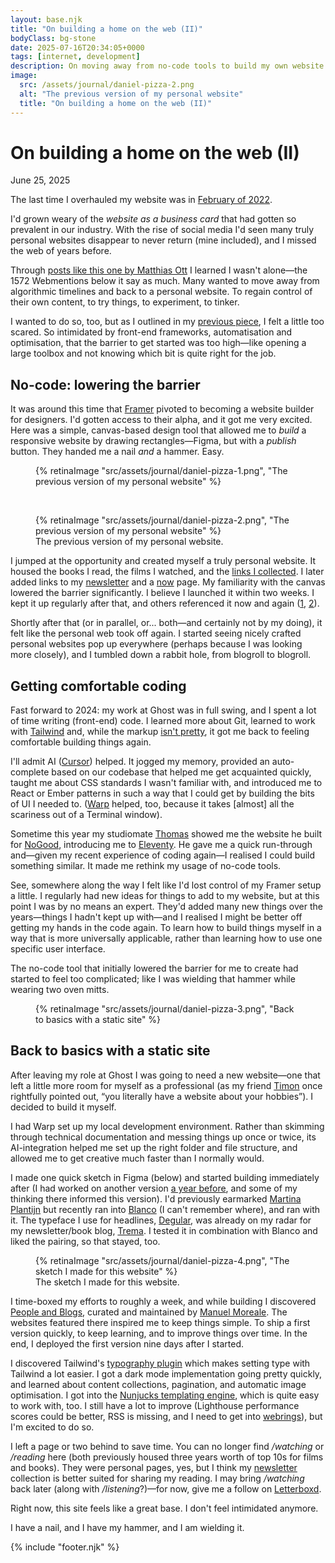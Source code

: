 ```yaml
---
layout: base.njk
title: "On building a home on the web (II)"
bodyClass: bg-stone
date: 2025-07-16T20:34:05+0000
tags: [internet, development]
description: On moving away from no-code tools to build my own website.
image:
  src: /assets/journal/daniel-pizza-2.png
  alt: "The previous version of my personal website"
  title: "On building a home on the web (II)"
---
```


<div class="w-full max-w-lg ml-auto prose prose-lg font-serif pt-[25vh] dark:prose-invert">

<h1>On building a home on the web (II)</h1>
<span class="font-sans text-sm">June 25, 2025</span>

The last time I overhauled my website was in [February of 2022](/journal/building-home-web/ "My previous post on building a home on the web"). 

I'd grown weary of the _website as a business card_ that had gotten so prevalent in our industry. With the rise of social media I'd seen many truly personal websites disappear to never return (mine included), and I missed the web of years before. 

Through [posts like this one by Matthias Ott](https://matthiasott.com/articles/into-the-personal-website-verse?rel=daniel.pizza "Matthias Ott on the personal web") I learned I wasn't alone—the 1572 Webmentions below it say as much. Many wanted to move away from algorithmic timelines and back to a personal website. To regain control of their own content, to try things, to experiment, to tinker.

I wanted to do so, too, but as I outlined in my [previous piece](/journal/building-home-web/ "My previous post on building a home on the web"), I felt a little too scared. So intimidated by front-end frameworks, automatisation and optimisation, that the barrier to get started was too high—like opening a large toolbox and not knowing which bit is quite right for the job.

## No-code: lowering the barrier
It was around this time that [Framer](http://framer.com?rel=daniel.pizza "Framer") pivoted to becoming a website builder for designers. I'd gotten access to their alpha, and it got me very excited. Here was a simple, canvas-based design tool that allowed me to _build_ a responsive website by drawing rectangles—Figma, but with a _publish_ button. They handed me a nail _and_ a hammer. Easy.
</div>

<div class="sm:mt-32 mt-16 mb-16">
  <figure class="w-full">
    {% retinaImage "src/assets/journal/daniel-pizza-1.png", "The previous version of my personal website" %}
  </figure>
  <br />
   <figure class="w-full">
    {% retinaImage "src/assets/journal/daniel-pizza-2.png", "The previous version of my personal website" %}
    <figcaption class="pl-8 sm:pl-0">The previous version of my personal website.</figcaption>
  </figure>
</div>

<div class="w-full max-w-lg ml-auto prose prose-lg font-serif sm:mt-24 mt-16 dark:prose-invert">

I jumped at the opportunity and created myself a truly personal website. It housed the books I read, the films I watched, and the [links I collected](/links "My collected links"). I later added links to my [newsletter](/newsletter "My newsletter on books") and a [now](/now "What I'm up to now") page. My familiarity with the canvas lowered the barrier significantly. I believe I launched it within two weeks. I kept it up regularly after that, and others referenced it now and again ([1](https://projects.kwon.nyc/internet-is-fun/ "Rachel Kwon's mention of my website"), [2](https://thu-le.com/blogroll?ref=daniel.pizza "Thư Le's mention of my website")).

Shortly after that (or in parallel, or... both—and certainly not by my doing), it felt like the personal web took off again. I started seeing nicely crafted personal websites pop up everywhere (perhaps because I was looking more closely), and I tumbled down a rabbit hole, from blogroll to blogroll.

## Getting comfortable coding
Fast forward to 2024: my work at Ghost was in full swing, and I spent a lot of time writing (front-end) code. I learned more about Git, learned to work with [Tailwind](https://tailwindcss.com/?ref=daniel.pizza "Tailwind CSS") and, while the markup [isn't pretty](https://www.reddit.com/r/ProgrammerHumor/comments/1cbd630/knockknock/ "A Tailwind joke on Reddit"), it got me back to feeling comfortable building things again. 

I'll admit AI ([Cursor](http://cursor.com?ref=daniel.pizza)) helped. It jogged my memory, provided an auto-complete based on our codebase that helped me get acquainted quickly, taught me about CSS standards I wasn't familiar with, and introduced me to React or Ember patterns in such a way that I could get by building the bits of UI I needed to. ([Warp](http://warp.dev/?ref=daniel.pizza "Warp IDE") helped, too, because it takes [almost] all the scariness out of a Terminal window).

Sometime this year my studiomate [Thomas](https://thomasrohlfs.com/?ref=daniel.pizza "Thomas Rohlfs") showed me the website he built for [NoGood](https://nogood.studio/?ref=daniel.pizza "NoGood"), introducing me to [Eleventy](https://www.11ty.dev/ref=daniel.pizza "Eleventy"). He gave me a quick run-through and—given my recent experience of coding again—I realised I could build something similar. It made me rethink my usage of no-code tools. 

See, somewhere along the way I felt like I'd lost control of my Framer setup a little. I regularly had new ideas for things to add to my website, but at this point I was by no means an expert. They'd added many new things over the years—things I hadn't kept up with—and I realised I might be better off getting my hands in the code again. To learn how to build things myself in a way that is more universally applicable, rather than learning how to use one specific user interface.

The no-code tool that initially lowered the barrier for me to create had started to feel too complicated; like I was wielding that hammer while wearing two oven mitts. 
</div>

<div class="sm:mt-32 mt-16 mb-16">
   <figure class="w-full">
    {% retinaImage "src/assets/journal/daniel-pizza-3.png", "Back to basics with a static site" %}
  </figure>
</div>

<div class="w-full max-w-lg ml-auto prose prose-lg font-serif sm:mt-24 mt-16 dark:prose-invert">

## Back to basics with a static site
After leaving my role at Ghost I was going to need a new website—one that left a little more room for myself as a professional (as my friend [Timon](https://www.linkedin.com/in/timonvanreek "Timon van Reek on LinkedIn") once rightfully pointed out, “you literally have a website about your hobbies”). I decided to build it myself. 

I had Warp set up my local development environment. Rather than skimming through technical documentation and messing things up once or twice, its AI-integration helped me set up the right folder and file structure, and allowed me to get creative much faster than I normally would. 

I made one quick sketch in Figma (below) and started building immediately after (I had worked on another version [a year before](https://todays.design/dvdwinden/personal-website-v3-clvo1eynt007012xwzlneeuy1?ref=daniel.pizza "A previous sketch of my personal website"), and some of my thinking there informed this version). I'd previously earmarked [Martina Plantijn](https://klim.co.nz/retail-fonts/martina-plantijn/?ref=daniel.pizza "Martina Plantijn by Klim Type Foundry") but recently ran into [Blanco](https://www.fostertype.com/retail-type/blanco?ref=daniel.pizza "Blanco, by Foster Type") (I can't remember where), and ran with it. The typeface I use for headlines, [Degular](https://ohnotype.co/fonts/degular?ref=daniel.pizza "Degular, by Oh No Type Co."), was already on my radar for my newsletter/book blog, [Trema](http://trema.website?ref=daniel.pizza "Trema: one book recommendation, once every month"). I tested it in combination with Blanco and liked the pairing, so that stayed, too.
</div>

<div class="sm:mt-32 mt-16 mb-16">
   <figure class="w-full">
    {% retinaImage "src/assets/journal/daniel-pizza-4.png", "The sketch I made for this website" %}
    <figcaption class="pl-8 sm:pl-0">The sketch I made for this website.</figcaption>
  </figure>
</div>

<div class="w-full max-w-lg ml-auto prose prose-lg font-serif sm:mt-24 mt-16 dark:prose-invert">

I time-boxed my efforts to roughly a week, and while building I discovered [People and Blogs](https://peopleandblogs.com/ "People and Blogs"), curated and maintained by [Manuel Moreale](https://manuelmoreale.com/ "Manuel Moreale"). The websites featured there inspired me to keep things simple. To ship a first version quickly, to keep learning, and to improve things over time. In the end, I deployed the first version nine days after I started.

I discovered Tailwind's [typography plugin](https://github.com/tailwindlabs/tailwindcss-typography "Tailwind's typography plugin") which makes setting type with Tailwind a lot easier. I got a dark mode implementation going pretty quickly, and learned about content collections, pagination, and automatic image optimisation. I got into the [Nunjucks templating engine](https://mozilla.github.io/nunjucks/ "Nunjucks templating engine"), which is quite easy to work with, too. I still have a lot to improve (Lighthouse performance scores could be better, RSS is missing, and I need to get into [webrings](https://indieweb.org/webring?ref=daniel.pizza "Webrings")), but I'm excited to do so. 

I left a page or two behind to save time. You can no longer find _/watching_ or _/reading_ here (both previously housed three years worth of top 10s for films and books). They were personal pages, yes, but I think my [newsletter](/newsletter "Newsletter entries") collection is better suited for sharing my reading. I may bring _/watching_ back later (along with _/listening_?)—for now, give me a follow on [Letterboxd](http://letterboxd.com/dvdwinden "Follow me on Letterboxd").

Right now, this site feels like a great base. I don't feel intimidated anymore. 

I have a nail, and I have my hammer, and I am wielding it.

{% include "footer.njk" %}

</div>